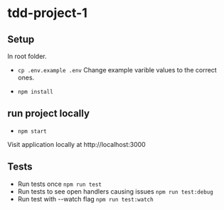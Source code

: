 # tdd-project-1

## Setup

In root folder.

- `cp .env.example .env`
  Change example varible values to the correct ones.

- `npm install`

## run project locally

- `npm start`

Visit application locally at http://localhost:3000

## Tests

- Run tests once `npm run test`
- Run tests to see open handlers causing issues `npm run test:debug`
- Run test with --watch flag `npm run test:watch`
